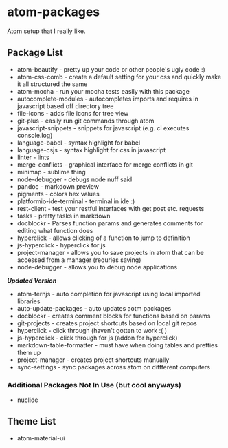 # atom-packages
Atom setup that I really like.

## Package List
* atom-beautify - pretty up your code or other people's ugly code :)
* atom-css-comb - create a default setting for your css and quickly make it all structured the same
* atom-mocha - run your mocha tests easily with this package
* autocomplete-modules - autocompletes imports and requires in javascript based off directory tree
* file-icons - adds file icons for tree view
* git-plus - easily run git commands through atom
* javascript-snippets - snippets for javascript (e.g. cl executes console.log)
* language-babel - syntax highlight for babel
* language-csjs - syntax highlight for css in javascript
* linter - lints
* merge-conflicts - graphical interface for merge conflicts in git
* minimap - sublime thing
* node-debugger - debugs node nuff said
* pandoc - markdown preview
* pigments - colors hex values
* platformio-ide-terminal - terminal in ide :)
* rest-client - test your restful interfaces with get post etc. requests
* tasks - pretty tasks in markdown
* docblockr - Parses function params and generates comments for editing what function does
* hyperclick - allows clicking of a function to jump to definition
* js-hyperclick - hyperclick for js
* project-manager - allows you to save projects in atom that can be accessed from a manager (requries saving)
* node-debugger - allows you to debug node applications

***Updated Version***
* atom-ternjs - auto completion for javascript using local imported libraries
* auto-update-packages - auto updates aotm packages
* docblockr - creates comment blocks for functions based on params
* git-projects - creates project shortcuts based on local git repos
* hyperclick - click through (haven't gotten to work :( )
* js-hyperclick - click through for js (addon for hyperclick)
* markdown-table-formatter - must have when doing tables and pretties them up
* project-manager - creates project shortcuts manually
* sync-settings - sync packages across atom on diffferent computers


### Additional Packages Not In Use (but cool anyways)
* nuclide

## Theme List
* atom-material-ui
